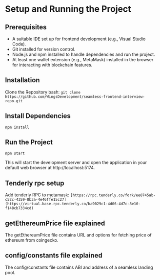 # Setup and Running the Project

## Prerequisites

- A suitable IDE set up for frontend development (e.g., Visual Studio Code).
- Git installed for version control.
- Node.js and npm installed to handle dependencies and run the project.
- At least one wallet extension (e.g., MetaMask) installed in the browser for interacting with blockchain features.
  <br />

## Installation

Clone the Repository
bash:
`git clone https://github.com/WingsDevelopment/seamless-frontend-interview-repo.git`
<br />

## Install Dependencies

`npm install`
<br />

## Run the Project

`npm start`

This will start the development server and open the application in your default web browser at http://localhost:5174.
<br />

## Tenderly rpc setup

Add tenderly RPC to metamask:
`[https://rpc.tenderly.co/fork/ee8745ab-c52c-4359-8b3a-4e46ffe15c27](https://virtual.base.rpc.tenderly.co/ba9029c1-4d06-4d7c-8e10-f148cb7334cd)`
<br />

## getEthereumPrice file explained

The getEthereumPrice file contains URL and options for fetching price of ethereum from coingecko.
<br />

## config/constants file explained

The config/constants file contains ABI and address of a seamless landing pool.
